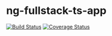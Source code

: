# ng-fullstack-ts-app
[![Build Status](https://secure.travis-ci.org/jopfred/ng-fullstack-ts-app.png?branch=master)](https://travis-ci.org/jopfred/ng-fullstack-ts-app)
[![Coverage Status](https://coveralls.io/repos/jopfred/ng-fullstack-ts-app/badge.svg?branch=master)](https://coveralls.io/r/jopfred/ng-fullstack-ts-app/?branch=master)
